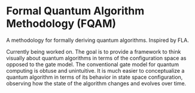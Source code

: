 # Formal Quantum Algorithm Methodology (FQAM)

A methodology for formally deriving quantum algorithms. Inspired by FLA. 

Currently being worked on. The goal is to provide a framework to think visually about quantum algorithms in terms of the configuration space as opposed to the gate model. The conventional gate model for quantum computing is obtuse and unintuitive. It is much easier to conceptualize a quantum algorithm in terms of its behavior in state space configuration, observing how the state of the algorithm changes and evolves over time.